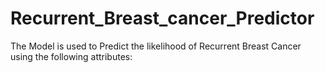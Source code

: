# Recurrent_Breast_cancer_Predictor
The Model is used to Predict the likelihood of Recurrent Breast Cancer using the following attributes:
